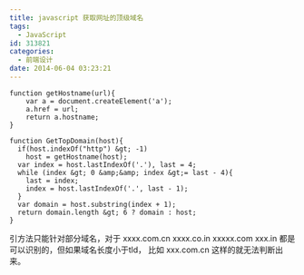 ```yaml
---
title: javascript 获取网址的顶级域名
tags:
  - JavaScript
id: 313821
categories:
  - 前端设计
date: 2014-06-04 03:23:21
---
```


 
```
function getHostname(url){
	var a = document.createElement('a');
	a.href = url;
	return a.hostname;
}

function GetTopDomain(host){
  if(host.indexOf("http") &gt; -1)
  	host = getHostname(host);
  var index = host.lastIndexOf('.'), last = 4;
  while (index &gt; 0 &amp;&amp; index &gt;= last - 4){
    last = index;
    index = host.lastIndexOf('.', last - 1);
  }
  var domain = host.substring(index + 1);    
  return domain.length &gt; 6 ? domain : host;
}
```

引方法只能针对部分域名，对于 xxxx.com.cn  xxxx.co.in xxxxx.com xxx.in 都是可以识别的，但如果域名长度小于tld， 比如 xxx.com.cn 这样的就无法判断出来。
